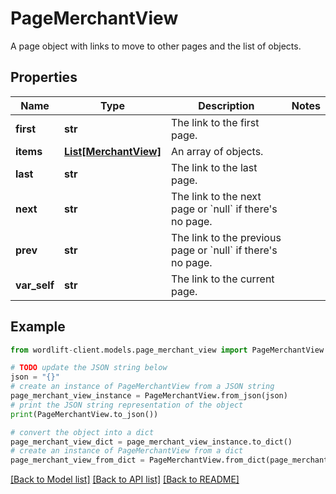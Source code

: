 # PageMerchantView

A page object with links to move to other pages and the list of objects.

## Properties

Name | Type | Description | Notes
------------ | ------------- | ------------- | -------------
**first** | **str** | The link to the first page. | 
**items** | [**List[MerchantView]**](MerchantView.md) | An array of objects. | 
**last** | **str** | The link to the last page. | 
**next** | **str** | The link to the next page or &#x60;null&#x60; if there&#39;s no page. | 
**prev** | **str** | The link to the previous page or &#x60;null&#x60; if there&#39;s no page. | 
**var_self** | **str** | The link to the current page. | 

## Example

```python
from wordlift-client.models.page_merchant_view import PageMerchantView

# TODO update the JSON string below
json = "{}"
# create an instance of PageMerchantView from a JSON string
page_merchant_view_instance = PageMerchantView.from_json(json)
# print the JSON string representation of the object
print(PageMerchantView.to_json())

# convert the object into a dict
page_merchant_view_dict = page_merchant_view_instance.to_dict()
# create an instance of PageMerchantView from a dict
page_merchant_view_from_dict = PageMerchantView.from_dict(page_merchant_view_dict)
```
[[Back to Model list]](../README.md#documentation-for-models) [[Back to API list]](../README.md#documentation-for-api-endpoints) [[Back to README]](../README.md)


